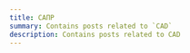 ```yaml
---
title: САПР
summary: Contains posts related to `CAD`
description: Contains posts related to CAD
---
```

